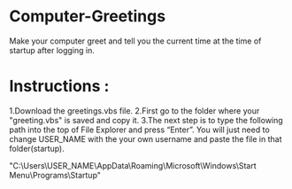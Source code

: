 # Computer-Greetings
Make your computer greet and tell you the current time at the time of startup after logging in.

# Instructions :
1.Download the greetings.vbs file.
2.First go to the folder where your "greeting.vbs" is saved and copy it.
3.The next step is to type the following path into the top of File Explorer and press “Enter”. You will just need to change USER_NAME with the your own username and paste the file in that folder(startup).

"C:\Users\USER_NAME\AppData\Roaming\Microsoft\Windows\Start Menu\Programs\Startup"
